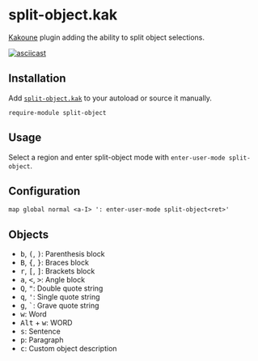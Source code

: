 # split-object.kak

[Kakoune] plugin adding the ability to split object selections.

[![asciicast](https://asciinema.org/a/239870.svg)](https://asciinema.org/a/239870)

## Installation

Add [`split-object.kak`](rc/split-object.kak) to your autoload or source it manually.

``` kak
require-module split-object
```

## Usage

Select a region and enter split-object mode with `enter-user-mode split-object`.

## Configuration

``` kak
map global normal <a-I> ': enter-user-mode split-object<ret>'
```

## Objects

- <kbd>b</kbd>, <kbd>(</kbd>, <kbd>)</kbd>: Parenthesis block
- <kbd>B</kbd>, <kbd>{</kbd>, <kbd>}</kbd>: Braces block
- <kbd>r</kbd>, <kbd>[</kbd>, <kbd>]</kbd>: Brackets block
- <kbd>a</kbd>, <kbd>&lt;</kbd>, <kbd>&gt;</kbd>: Angle block
- <kbd>Q</kbd>, <kbd>"</kbd>: Double quote string
- <kbd>q</kbd>, <kbd>'</kbd>: Single quote string
- <kbd>g</kbd>, <kbd>`</kbd>: Grave quote string
- <kbd>w</kbd>: Word
- <kbd>Alt</kbd> + <kbd>w</kbd>: WORD
- <kbd>s</kbd>: Sentence
- <kbd>p</kbd>: Paragraph
- <kbd>c</kbd>: Custom object description

[Kakoune]: https://kakoune.org
